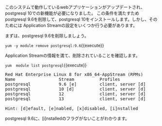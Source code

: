 このシステムで動作しているwebアプリケーションがアップデートされ、postgresql 10での新機能が必要になりました。
この条件を満たすためpostgresql 9.6を削除して、postgresql 10をインストールします。しかし、そのためには
Application Streamの設定をいくつか行う必要があります。

まずは、postgresql 9.6を削除しましょう。

`yum -y module remove postgresql:9.6`{{execute}}

Application Streamの情報を満て、削除されていることを確認します。

`yum  module list postgresql`{{execute}}

<pre class="file">
Red Hat Enterprise Linux 8 for x86_64-AppStream (RPMs)
Name                 Stream          Profiles          
postgresql           9.6 [e]         client, server [d]
postgresql           10 [d]          client, server [d]
postgresql           12              client, server [d]
postgresql           13              client, server [d]

Hint: [d]efault, [e]nabled, [x]disabled, [i]nstalled
</pre>

postgresql 9.6に、[i]nstalledのフラグがないことがわかります。
